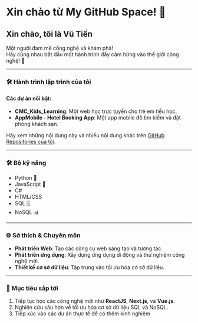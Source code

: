 # Xin chào từ My GitHub Space! 👋 

## Xin chào, tôi là Vũ Tiến  
Một người đam mê công nghệ và khám phá!  
Hãy cùng nhau bắt đầu một hành trình đầy cảm hứng vào thế giới công nghệ! 🚀

---

### 🛠️ Hành trình lập trình của tôi  
#### Các dự án nổi bật:
- **CMC_Kids_Learning**: Một web học trực tuyến cho trẻ em tiểu học.
- **AppMobile - Hotel Booking App**: Một app mobile để tìm kiếm và đặt phòng khách sạn.

Hãy xem những nội dung này và nhiều nội dung khác trên [GitHub Repositories của tôi](https://github.com/Vutien12).

---

### 🛠 Bộ kỹ năng
- Python 🐍
- JavaScript 📜
- C#
- HTML/CSS
- SQL 🗄️
- NoSQL 📊

---

### 🌐 Sở thích & Chuyên môn
- **Phát triển Web**: Tạo các công cụ web sáng tạo và tương tác.
- **Phát triển ứng dụng**: Xây dựng ứng dụng di động và thử nghiệm công nghệ mới.
- **Thiết kế cơ sở dữ liệu**: Tập trung vào tối ưu hóa cơ sở dữ liệu.

---

### 🎯 Mục tiêu sắp tới
1. Tiếp tục học các công nghệ mới như **ReactJS**, **Next.js**, và **Vue.js**.
2. Nghiên cứu sâu hơn về tối ưu hóa cơ sở dữ liệu SQL và NoSQL.
3. Tiếp xúc vào các dự án thực tế để có thêm kinh nghiệm
